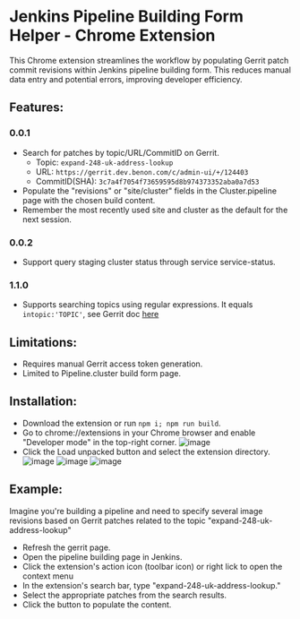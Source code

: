 # Jenkins Pipeline Building Form Helper - Chrome Extension

This Chrome extension streamlines the workflow by populating Gerrit patch commit revisions within Jenkins pipeline building form.
This reduces manual data entry and potential errors, improving developer efficiency.

## Features:

### 0.0.1

- Search for patches by topic/URL/CommitID on Gerrit.
  - Topic: `expand-248-uk-address-lookup`
  - URL: `https://gerrit.dev.benon.com/c/admin-ui/+/124403`
  - CommitID(SHA): `3c7a4f7054f73659595d8b974373352aba0a7d53`
- Populate the "revisions" or "site/cluster" fields in the Cluster.pipeline page with the chosen build content.
- Remember the most recently used site and cluster as the default for the next session.

### 0.0.2

- Support query staging cluster status through service service-status.

### 1.1.0

- Supports searching topics using regular expressions. It equals `intopic:'TOPIC'`, see Gerrit doc [here](https://gerrit-review.googlesource.com/Documentation/user-search.html)

## Limitations:

- Requires manual Gerrit access token generation.
- Limited to Pipeline.cluster build form page.

## Installation:

- Download the extension or run `npm i; npm run build`.
- Go to chrome://extensions in your Chrome browser and enable "Developer mode" in the top-right corner.
  ![image](https://github.com/natezhengbne/staging-building-helper/assets/34373238/75136843-aa55-4459-a5a4-5ac647b7c028)
- Click the Load unpacked button and select the extension directory.
  ![image](https://github.com/natezhengbne/staging-building-helper/assets/34373238/b83c4bd5-cc6f-457d-948a-b98010466d34)
  ![image](https://github.com/natezhengbne/staging-building-helper/assets/34373238/fa54290c-7368-4bfd-9fe6-3b2dccd9280e)
  ![image](https://github.com/natezhengbne/staging-building-helper/assets/34373238/1ad601c2-f7db-4b51-9e89-cf3078b8c59f)

## Example:

Imagine you're building a pipeline and need to specify several image revisions based on Gerrit patches related to the topic "expand-248-uk-address-lookup"

- Refresh the gerrit page.
- Open the pipeline building page in Jenkins.
- Click the extension's action icon (toolbar icon) or right lick to open the context menu
- In the extension's search bar, type "expand-248-uk-address-lookup."
- Select the appropriate patches from the search results.
- Click the button to populate the content.
